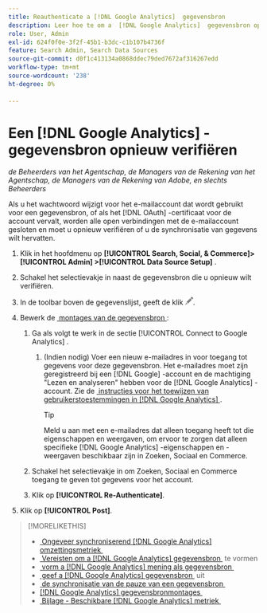 ```yaml
---
title: Reauthenticate a [!DNL Google Analytics]  gegevensbron
description: Leer hoe te om a  [!DNL Google Analytics]  gegevensbron opnieuw voor authentiek te verklaren als u het bijbehorende wachtwoord verandert of het certificaat verloopt.
role: User, Admin
exl-id: 624f0f0e-3f2f-45b1-b3dc-c1b107b4736f
feature: Search Admin, Search Data Sources
source-git-commit: d0f1c413134a0868ddec79ded7672af316267edd
workflow-type: tm+mt
source-wordcount: '238'
ht-degree: 0%

---
```


# Een [!DNL Google Analytics] -gegevensbron opnieuw verifiëren

*de Beheerders van het Agentschap, de Managers van de Rekening van het Agentschap, de Managers van de Rekening van Adobe, en slechts Beheerders*

Als u het wachtwoord wijzigt voor het e-mailaccount dat wordt gebruikt voor een gegevensbron, of als het [!DNL OAuth] -certificaat voor de account vervalt, worden alle open verbindingen met de e-mailaccount gesloten en moet u opnieuw verifiëren of u de synchronisatie van gegevens wilt hervatten.

1. Klik in het hoofdmenu op **[!UICONTROL Search, Social, & Commerce]> [!UICONTROL Admin] >[!UICONTROL Data Source Setup]** .

1. Schakel het selectievakje in naast de gegevensbron die u opnieuw wilt verifiëren.

1. In de toolbar boven de gegevenslijst, geeft de klik ![&#x200B; &#x200B;](/help/search-social-commerce/assets/edit.png " uit ").

1. Bewerk de [&#x200B; montages van de gegevensbron &#x200B;](data-source-settings.md):

   1. Ga als volgt te werk in de sectie [!UICONTROL Connect to Google Analytics] .

      1. (Indien nodig) Voer een nieuw e-mailadres in voor toegang tot gegevens voor deze gegevensbron. Het e-mailadres moet zijn geregistreerd bij een [!DNL Google] -account en de machtiging &quot;Lezen en analyseren&quot; hebben voor de [!DNL Google Analytics] -account. Zie de [&#x200B; instructies voor het toewijzen van gebruikerstoestemmingen in  [!DNL Google Analytics] &#x200B;](https://support.google.com/analytics/answer/9305587).

         >[!TIP]
         >
         >Meld u aan met een e-mailadres dat alleen toegang heeft tot die eigenschappen en weergaven, om ervoor te zorgen dat alleen specifieke [!DNL Google Analytics] -eigenschappen en -weergaven beschikbaar zijn in Zoeken, Sociaal en Commerce.

   1. Schakel het selectievakje in om Zoeken, Sociaal en Commerce toegang te geven tot gegevens voor het account.

   1. Klik op **[!UICONTROL Re-Authenticate]**.

1. Klik op **[!UICONTROL Post]**.

>[!MORELIKETHIS]
>
>* [&#x200B; Ongeveer synchroniserend  [!DNL Google Analytics]  omzettingsmetriek &#x200B;](data-source-about.md)
>* [&#x200B; Vereisten om a  [!DNL Google Analytics]  gegevensbron &#x200B;](data-source-prerequisites.md) te vormen
>* [&#x200B; vorm a  [!DNL Google Analytics]  mening als gegevensbron &#x200B;](data-source-configure.md)
>* [&#x200B; geef a  [!DNL Google Analytics]  gegevensbron &#x200B;](data-source-edit.md) uit
>* [&#x200B; de synchronisatie van de pauze van een gegevensbron &#x200B;](data-source-pause.md)
>* [[!DNL Google Analytics]  gegevensbronmontages &#x200B;](data-source-settings.md)
>* [&#x200B; Bijlage - Beschikbare  [!DNL Google Analytics]  metriek &#x200B;](data-source-ga-metrics.md)
